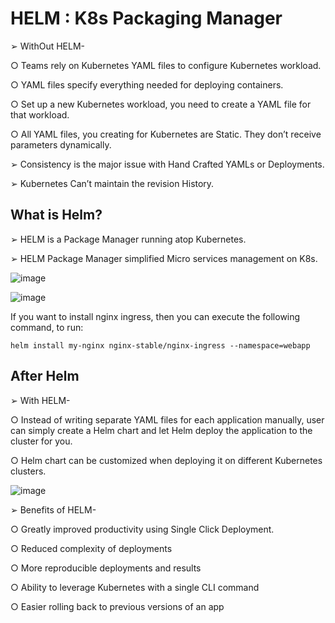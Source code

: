 # HELM : K8s Packaging Manager

➢ WithOut HELM-

  ○ Teams rely on Kubernetes YAML files to configure Kubernetes workload.

  ○ YAML files specify everything needed for deploying containers.

  ○ Set up a new Kubernetes workload, you need to create a YAML file for that workload.

  ○ All YAML files, you creating for Kubernetes are Static. They don’t receive parameters dynamically.

➢ Consistency is the major issue with Hand Crafted YAMLs or Deployments.

➢ Kubernetes Can’t maintain the revision History.

## What is Helm?

➢ HELM is a Package Manager running atop Kubernetes.

➢ HELM Package Manager simplified Micro services management on K8s.

![image](https://github.com/user-attachments/assets/8064fd64-c5b7-4f32-bdfa-984eb551c2dc)

![image](https://github.com/user-attachments/assets/dd39e81a-3709-4c36-b3c7-fa1d1ed0d128)

If you want to install nginx ingress, then you can execute the following command, to run:

```
helm install my-nginx nginx-stable/nginx-ingress --namespace=webapp
```

## After Helm

➢ With HELM-

  ○ Instead of writing separate YAML files for each application manually, user can simply create a Helm chart and let Helm deploy the application to the cluster for you.

  ○ Helm chart can be customized when deploying it on different Kubernetes clusters.

![image](https://github.com/user-attachments/assets/c09dc1c0-7b98-4a1d-b853-edeebe6c274c)

➢ Benefits of HELM-

  ○ Greatly improved productivity using Single Click Deployment.
  
  ○ Reduced complexity of deployments

  ○ More reproducible deployments and results
  
  ○ Ability to leverage Kubernetes with a single CLI command
  
  ○ Easier rolling back to previous versions of an app

